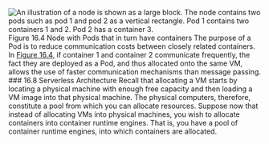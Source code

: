 ![An illustration of a node is shown as a large block. The node contains two pods such as pod 1 and pod 2 as a vertical rectangle. Pod 1 contains two containers 1 and 2. Pod 2 has a container 3.](graphics/16fig04.jpg) Figure 16.4 Node with Pods that in turn have containers The purpose of a Pod is to reduce communication costs between closely related containers. In [Figure 16.4](ch16.xhtml#ch16fig04), if container 1 and container 2 communicate frequently, the fact they are deployed as a Pod, and thus allocated onto the same VM, allows the use of faster communication mechanisms than message passing. ### 16.8 Serverless Architecture Recall that allocating a VM starts by locating a physical machine with enough free capacity and then loading a VM image into that physical machine. The physical computers, therefore, constitute a pool from which you can allocate resources. Suppose now that instead of allocating VMs into physical machines, you wish to allocate containers into container runtime engines. That is, you have a pool of container runtime engines, into which containers are allocated.